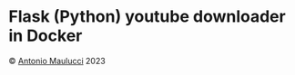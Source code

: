 # Flask (Python) youtube downloader in Docker

&copy; [Antonio Maulucci](http://antomau.com "Antonio Maulucci") 2023
